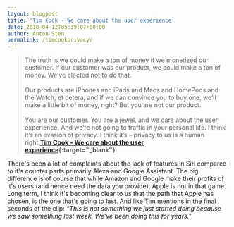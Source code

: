```yaml
---
layout: blogpost
title: 'Tim Cook - We care about the user experience'
date: 2018-04-12T05:39:07+00:00
author: Anton Sten
permalink: /timcookprivacy/
---
```


>The truth is we could make a ton of money if we monetized our customer. If our customer was our product, we could make a ton of money. We’ve elected not to do that. <br /><br />
Our products are iPhones and iPads and Macs and HomePods and the Watch, et cetera, and if we can convince you to buy one, we’ll make a little bit of money, right? But you are not our product.
<br /><br />
You are our customer. You are a jewel, and we care about the user experience. And we’re not going to traffic in your personal life. I think it’s an evasion of privacy. I think it’s – privacy to us is a human right.**[Tim Cook - We care about the user experience](https://www.recode.net/2018/4/6/17197754/watch-apple-ceo-tim-cook-msnbc){:target="_blank"}**

There's been a lot of complaints about the lack of features in Siri compared to it's counter parts primarily Alexa and Google Assistant. The big difference is of course that while Amazon and Google make their profits of it's users (and hence need the data you provide), Apple is not in that game. Long term, I think it's becoming clear to us that the path that Apple has chosen, is the one that's going to last. And like Tim mentions in the final seconds of the clip: _"This is not something we just started doing because we saw something last week. We've been doing this for years."_
